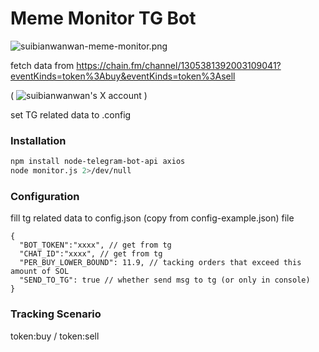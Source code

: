 # Meme Monitor TG Bot

![suibianwanwan-meme-monitor.png](https://www.sam-huang.info/images/suibianwanwan-meme-monitor.png)

fetch data from https://chain.fm/channel/1305381392003109041?eventKinds=token%3Abuy&eventKinds=token%3Asell

( ![suibianwanwan's X account](https://x.com/bbbaaahhh200) )

set TG related data to .config
### Installation
```sh
npm install node-telegram-bot-api axios
node monitor.js 2>/dev/null
```

### Configuration

fill tg related data to config.json (copy from config-example.json) file
```
{
  "BOT_TOKEN":"xxxx", // get from tg
  "CHAT_ID":"xxxx", // get from tg
  "PER_BUY_LOWER_BOUND": 11.9, // tacking orders that exceed this amount of SOL
  "SEND_TO_TG": true // whether send msg to tg (or only in console)
}
```
### Tracking Scenario

token:buy / token:sell